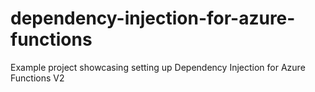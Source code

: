 # dependency-injection-for-azure-functions
Example project showcasing setting up Dependency Injection for Azure Functions V2
